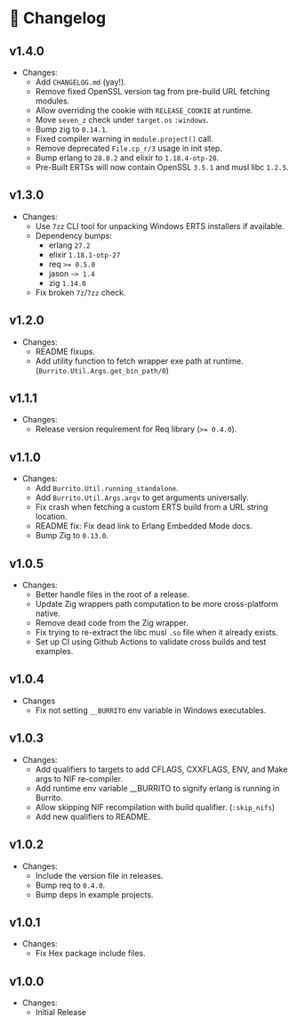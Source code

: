 # 🌯 Changelog

## v1.4.0

* Changes:
  * Add `CHANGELOG.md` (yay!).
  * Remove fixed OpenSSL version tag from pre-build URL fetching modules.
  * Allow overriding the cookie with `RELEASE_COOKIE` at runtime.
  * Move `seven_z` check under `target.os` `:windows`.
  * Bump zig to `0.14.1`.
  * Fixed compiler warning in `module.project()` call.
  * Remove deprecated `File.cp_r/3` usage in init step.
  * Bump erlang to `28.0.2` and elixir to `1.18.4-otp-28`.
  * Pre-Built ERTSs will now contain OpenSSL `3.5.1` and musl libc `1.2.5`.

## v1.3.0

* Changes:
  * Use `7zz` CLI tool for unpacking Windows ERTS installers if available.
  * Dependency bumps:
    * erlang `27.2`
    * elixir `1.18.1-otp-27`
    * req `>= 0.5.0`
    * jason `~> 1.4`
    * zig `1.14.0`
  * Fix broken `7z`/`7zz` check.

## v1.2.0

* Changes:
  * README fixups.
  * Add utility function to fetch wrapper exe path at runtime. (`Burrito.Util.Args.get_bin_path/0`)

## v1.1.1

* Changes:
  * Release version requirement for Req library (`>= 0.4.0`).

## v1.1.0

* Changes:
  * Add `Burrito.Util.running_standalone`.
  * Add `Burrito.Util.Args.argv` to get arguments universally.
  * Fix crash when fetching a custom ERTS build from a URL string location.
  * README fix: Fix dead link to Erlang Embedded Mode docs.
  * Bump Zig to `0.13.0`.

## v1.0.5

* Changes:
  * Better handle files in the root of a release.
  * Update Zig wrappers path computation to be more cross-platform native.
  * Remove dead code from the Zig wrapper.
  * Fix trying to re-extract the libc musl `.so` file when it already exists.
  * Set up CI using Github Actions to validate cross builds and test examples.

## v1.0.4

* Changes
  * Fix not setting `__BURRITO` env variable in Windows executables.

## v1.0.3

* Changes:
  * Add qualifiers to targets to add CFLAGS, CXXFLAGS, ENV, and Make args to NIF re-compiler.
  * Add runtime env variable __BURRITO to signify erlang is running in Burrito.
  * Allow skipping NIF recompilation with build qualifier. (`:skip_nifs`)
  * Add new qualifiers to README.

## v1.0.2

* Changes:
  * Include the version file in releases.
  * Bump req to `0.4.0`.
  * Bump deps in example projects.

## v1.0.1

* Changes:
  * Fix Hex package include files.

## v1.0.0 

* Changes:
  * Initial Release